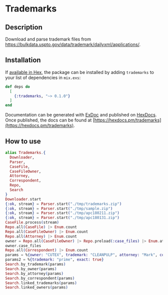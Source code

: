 # Trademarks

## Description

Download and parse trademark files from https://bulkdata.uspto.gov/data/trademark/dailyxml/applications/.

## Installation

If [available in Hex](https://hex.pm/docs/publish), the package can be installed
by adding `trademarks` to your list of dependencies in `mix.exs`:

```elixir
def deps do
  [
    {:trademarks, "~> 0.1.0"}
  ]
end
```

Documentation can be generated with [ExDoc](https://github.com/elixir-lang/ex_doc)
and published on [HexDocs](https://hexdocs.pm). Once published, the docs can
be found at [https://hexdocs.pm/trademarks](https://hexdocs.pm/trademarks).

## How to use

```elixir
alias Trademarks.{
  Downloader,
  Parser,
  CaseFile,
  CaseFileOwner,
  Attorney,
  Correspondent,
  Repo,
  Search
}
Downloader.start
{:ok, stream} = Parser.start("./tmp/trademarks.zip")
{:ok, stream} = Parser.start("./tmp/sample.zip")
{:ok, stream} = Parser.start("./tmp/apc180211.zip")
{:ok, stream} = Parser.start("./tmp/apc180131.zip")
CaseFile.process(stream)
Repo.all(CaseFile) |> Enum.count
Repo.all(CaseFileOwner) |> Enum.count
Repo.all(Attorney) |> Enum.count
owner = Repo.all(CaseFileOwner) |> Repo.preload(:case_files) |> Enum.at(0)
owner.case_files
Repo.all(Correspondent) |> Enum.count
params = %{owner: "CUTEX", trademark: "CLEANPULP", attorney: "Mark", correspondent: "Salter"}
params2 = %{trademark: "prime", exact: true}
Search.by_trademark(params)
Search.by_owner(params)
Search.by_attorney(params)
Search.by_correspondent(params)
Search.linked_trademarks(params)
Search.linked_owners(params)
```

